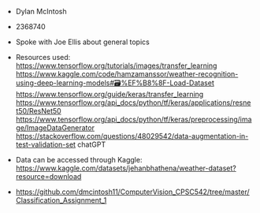 - Dylan McIntosh

- 2368740

- Spoke with Joe Ellis about general topics

- Resources used:
    https://www.tensorflow.org/tutorials/images/transfer_learning
    https://www.kaggle.com/code/hamzamanssor/weather-recognition-using-deep-learning-models#🗃%EF%B8%8F-Load-Dataset
    https://www.tensorflow.org/guide/keras/transfer_learning
    https://www.tensorflow.org/api_docs/python/tf/keras/applications/resnet50/ResNet50
    https://www.tensorflow.org/api_docs/python/tf/keras/preprocessing/image/ImageDataGenerator
    https://stackoverflow.com/questions/48029542/data-augmentation-in-test-validation-set
    chatGPT

- Data can be accessed through Kaggle:
    https://www.kaggle.com/datasets/jehanbhathena/weather-dataset?resource=download

- https://github.com/dmcintosh11/ComputerVision_CPSC542/tree/master/Classification_Assignment_1
